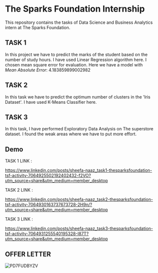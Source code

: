 
# The Sparks Foundation Internship

This repository contains the tasks of Data Science and Business Analytics intern
at The Sparks Foundation.

## TASK 1

In this project we have to predict the marks of the student based on the number of study hours. I have used Linear Regression algorithm here. I chosen mean square error for evaluation. Here we have a model with  
*Mean Absolute Error*: 4.183859899002982
## TASK 2

In this task we have to predict the optimum number of clusters in the 'Iris Dataset'. I have used K-Means Classifier here.
## TASK 3
 
In this task, I have performed Exploratory Data Analysis on The superstore dataset. I found the weak areas where we have to put more effort.
## Demo

TASK 1 LINK :

https://www.linkedin.com/posts/sheefa-naaz_task1-thesparksfoundation-tsf-activity-7064925502192402432-f2VO?utm_source=share&utm_medium=member_desktop

TASK 2 LINK :

https://www.linkedin.com/posts/sheefa-naaz_task2-thesparksfoundation-tsf-activity-7064930163737673728-2H9n/?utm_source=share&utm_medium=member_desktop

TASK 3 LINK :

https://www.linkedin.com/posts/sheefa-naaz_task3-thesparksfoundation-tsf-activity-7064931255540195328-I87T?utm_source=share&utm_medium=member_desktop



## OFFER LETTER

![PD7FUDBYZV](https://github.com/sheefanaaz123/The-sparks-foundation-Internship-/assets/97973932/9d4d6f47-d2ce-49e3-b03b-1d9aff4b57d7)




